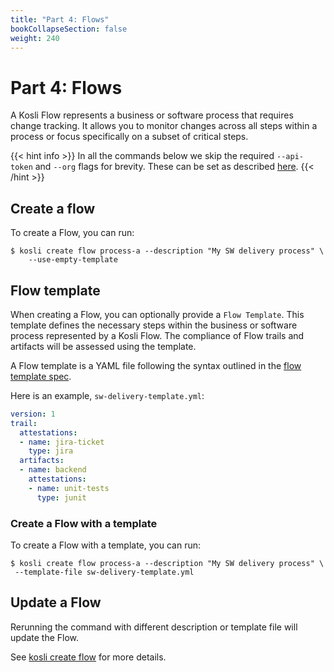 ```yaml
---
title: "Part 4: Flows"
bookCollapseSection: false
weight: 240
---
```

# Part 4: Flows

A Kosli Flow represents a business or software process that requires change tracking. It allows you to monitor changes across all steps within a process or focus specifically on a subset of critical steps.

{{< hint info >}}
In all the commands below we skip the required `--api-token` and `--org` flags for brevity. These can be set as described [here](/getting_started/install#assigning-flags-via-config-files).
{{< /hint >}}

## Create a flow

To create a Flow, you can run:

```shell
$ kosli create flow process-a --description "My SW delivery process" \
    --use-empty-template
```

## Flow template

When creating a Flow, you can optionally provide a `Flow Template`. This template defines the necessary steps within the business or software process represented by a Kosli Flow. The compliance of Flow trails and artifacts will be assessed using the template.

A Flow template is a YAML file following the syntax outlined in the [flow template spec](/template_ref).

Here is an example, `sw-delivery-template.yml`:

```yml
version: 1
trail:
  attestations:
  - name: jira-ticket
    type: jira
  artifacts:
  - name: backend
    attestations:
    - name: unit-tests
      type: junit
```

### Create a Flow with a template

To create a Flow with a template, you can run:

```shell
$ kosli create flow process-a --description "My SW delivery process" \
 --template-file sw-delivery-template.yml
```

## Update a Flow

Rerunning the command with different description or template file will update the Flow. 

See [kosli create flow](/client_reference/kosli_create_flow/) for more details. 
